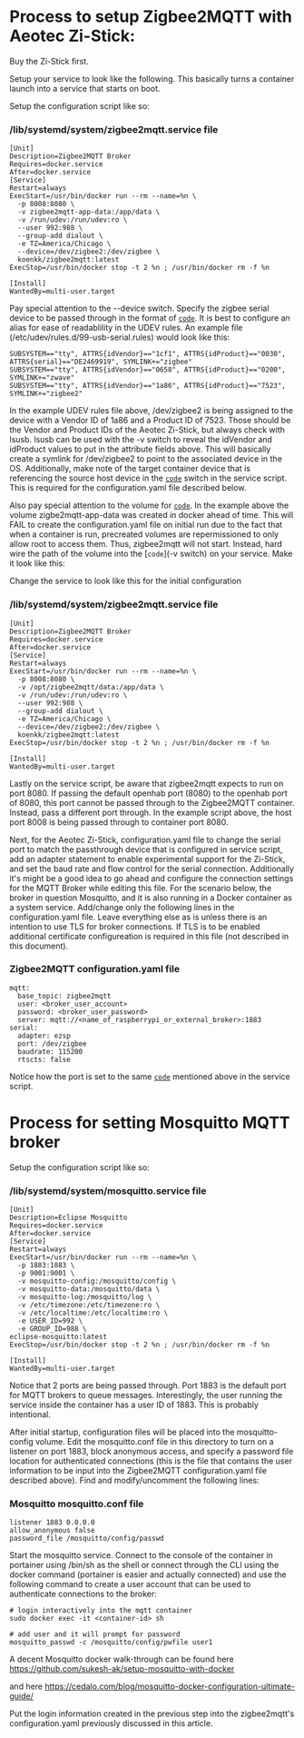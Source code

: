 # Process to setup Zigbee2MQTT with Aeotec Zi-Stick:

Buy the Zi-Stick first.

Setup your service to look like the following.  This basically turns a container launch into a service that starts on boot.

Setup the configuration script like so:

### /lib/systemd/system/zigbee2mqtt.service file
    [Unit]
    Description=Zigbee2MQTT Broker
    Requires=docker.service
    After=docker.service
    [Service]
    Restart=always
    ExecStart=/usr/bin/docker run --rm --name=%n \
      -p 8008:8080 \
      -v zigbee2mqtt-app-data:/app/data \
      -v /run/udev:/run/udev:ro \
      --user 992:988 \
      --group-add dialout \
      -e TZ=America/Chicago \
      --device=/dev/zigbee2:/dev/zigbee \
      koenkk/zigbee2mqtt:latest
    ExecStop=/usr/bin/docker stop -t 2 %n ; /usr/bin/docker rm -f %n

    [Install]
    WantedBy=multi-user.target

Pay special attention to the --device switch.  Specify the zigbee serial device to be passed through in the format of [`code`](--device=/dev/<source_host_device>:/dev/<target_container_device>).
It is best to configure an alias for ease of readablility in the UDEV rules.  An example file (/etc/udev/rules.d/99-usb-serial.rules) would look like this:

    SUBSYSTEM=="tty", ATTRS{idVendor}=="1cf1", ATTRS{idProduct}=="0030", ATTRS{serial}=="DE2469919", SYMLINK+="zigbee"
    SUBSYSTEM=="tty", ATTRS{idVendor}=="0658", ATTRS{idProduct}=="0200", SYMLINK+="zwave"
    SUBSYSTEM=="tty", ATTRS{idVendor}=="1a86", ATTRS{idProduct}=="7523", SYMLINK+="zigbee2"

In the example UDEV rules file above, /dev/zigbee2 is being assigned to the device with a Vendor ID of 1a86 and a Product ID of 7523.  Those should be the Vendor and Product IDs of the Aeotec Zi-Stick, but always check with lsusb.  lsusb can be used with the -v switch to reveal the idVendor and idProduct values to put in the attribute fields above.  This will basically create a symlink for /dev/zigbee2 to point to the associated device in the OS.  Additionally, make note of the target container device that is referencing the source host device in the [`code`](--device=/dev/<source_host_device>:/dev/<target_container_device>) switch in the service script.  This is required for the configuration.yaml file described below.

Also pay special attention to the volume for [`code`](/app/data).  In the example above the volume zigbe2mqtt-app-data was created in docker ahead of time.  This will FAIL to create the configuration.yaml file on initial run due to the fact that when a container is run, precreated volumes are repermissioned to only allow root to access them.  Thus, zigbee2mqtt will not start.  Instead, hard wire the path of the volume into the [`code`](-v switch) on your service.  Make it look like this:

Change the service to look like this for the initial configuration

### /lib/systemd/system/zigbee2mqtt.service file
    [Unit]
    Description=Zigbee2MQTT Broker
    Requires=docker.service
    After=docker.service
    [Service]
    Restart=always
    ExecStart=/usr/bin/docker run --rm --name=%n \
      -p 8008:8080 \
      -v /opt/zigbee2mqtt/data:/app/data \
      -v /run/udev:/run/udev:ro \
      --user 992:988 \
      --group-add dialout \
      -e TZ=America/Chicago \
      --device=/dev/zigbee2:/dev/zigbee \
      koenkk/zigbee2mqtt:latest
    ExecStop=/usr/bin/docker stop -t 2 %n ; /usr/bin/docker rm -f %n

    [Install]
    WantedBy=multi-user.target

Lastly on the service script, be aware that zigbee2mqtt expects to run on port 8080.  If passing the default openhab port (8080) to the openhab port of 8080, this port cannot be passed through to the Zigbee2MQTT container.  Instead, pass a different port through.  In the example script above, the host port 8008 is being passed through to container port 8080.
 
Next, for the Aeotec Zi-Stick, configuration.yaml file to change the serial port to match the passthrough device that is configured in service script, add an adapter statement to enable experimental support for the Zi-Stick, and set the baud rate and flow control for the serial connection.  Additionally it's might be a good idea to go ahead and configure the connection settings for the MQTT Broker while editing this file.  For the scenario below, the broker in question Mosquitto, and it is also running in a Docker container as a system service.  Add/change only the following lines in the configuration.yaml file.  Leave everything else as is unless there is an intention to use TLS for broker connections.  If TLS is to be enabled additional certificate
configureation is required in this file (not described in this document).

### Zigbee2MQTT configuration.yaml file
    mqtt:
      base_topic: zigbee2mqtt
      user: <broker_user_account>
      password: <broker_user_password>
      server: mqtt://<name_of_raspberrypi_or_external_broker>:1883
    serial:
      adapter: ezsp
      port: /dev/zigbee
      baudrate: 115200
      rtscts: false

Notice how the port is set to the same [`code`](</dev/target_container_device>) mentioned above in the service script.

# Process for setting Mosquitto MQTT broker

Setup the configuration script like so:

### /lib/systemd/system/mosquitto.service file
    [Unit]
    Description=Eclipse Mosquitto
    Requires=docker.service
    After=docker.service
    [Service]
    Restart=always
    ExecStart=/usr/bin/docker run --rm --name=%n \
      -p 1883:1883 \
      -p 9001:9001 \
      -v mosquitto-config:/mosquitto/config \
      -v mosquitto-data:/mosquitto/data \
      -v mosquitto-log:/mosquitto/log \
      -v /etc/timezone:/etc/timezone:ro \
      -v /etc/localtime:/etc/localtime:ro \
      -e USER_ID=992 \
      -e GROUP_ID=988 \
    eclipse-mosquitto:latest
    ExecStop=/usr/bin/docker stop -t 2 %n ; /usr/bin/docker rm -f %n

    [Install]
    WantedBy=multi-user.target

Notice that 2 ports are being passed through.  Port 1883 is the default port for MQTT brokers to queue messages.  Interestingly, the user running the service inside the container has a user ID of 1883.  This is probably intentional.

After initial startup, configuration files will be placed into the mosquitto-config volume.  Edit the mosquitto.conf file in this directory to turn on a listener on port 1883, block anonymous access, and specify a password file location for authenticated connections (this is the file that contains the user information to be input into the Zigbee2MQTT configuration.yaml file described above).  Find and modify/uncomment the following lines:

### Mosquitto mosquitto.conf file
    listener 1883 0.0.0.0
    allow_anonymous false
    password_file /mosquitto/config/passwd

Start the mosquitto service.  Connect to the console of the container in portainer using /bin/sh as the shell or connect through the CLI using the docker command (portainer is easier and actually connected) and use the following command to create a user account that can be used to authenticate connections to the broker:

    # login interactively into the mqtt container
    sudo docker exec -it <container-id> sh

    # add user and it will prompt for password
    mosquitto_passwd -c /mosquitto/config/pwfile user1

A decent Mosquitto docker walk-through can be found here
https://github.com/sukesh-ak/setup-mosquitto-with-docker

and here
https://cedalo.com/blog/mosquitto-docker-configuration-ultimate-guide/

Put the login information created in the previous step into the zigbee2mqtt's configuration.yaml previously discussed in this article.